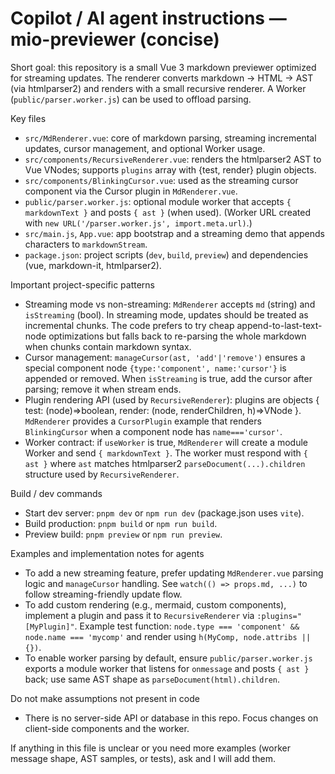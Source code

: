 <!-- .github/copilot-instructions.md
Guidance for AI coding agents working on the `mio-previewer` repository.
Keep this file short (20–50 lines). Include only discoverable, actionable patterns.
-->

# Copilot / AI agent instructions — mio-previewer (concise)

Short goal: this repository is a small Vue 3 markdown previewer optimized for streaming updates. The renderer converts markdown -> HTML -> AST (via htmlparser2) and renders with a small recursive renderer. A Worker (`public/parser.worker.js`) can be used to offload parsing.

Key files
- `src/MdRenderer.vue`: core of markdown parsing, streaming incremental updates, cursor management, and optional Worker usage.
- `src/components/RecursiveRenderer.vue`: renders the htmlparser2 AST to Vue VNodes; supports `plugins` array with {test, render} plugin objects.
- `src/components/BlinkingCursor.vue`: used as the streaming cursor component via the Cursor plugin in `MdRenderer.vue`.
- `public/parser.worker.js`: optional module worker that accepts `{ markdownText }` and posts `{ ast }` (when used). (Worker URL created with `new URL('/parser.worker.js', import.meta.url)`.)
- `src/main.js`, `App.vue`: app bootstrap and a streaming demo that appends characters to `markdownStream`.
- `package.json`: project scripts (`dev`, `build`, `preview`) and dependencies (vue, markdown-it, htmlparser2).

Important project-specific patterns
- Streaming mode vs non-streaming: `MdRenderer` accepts `md` (string) and `isStreaming` (bool). In streaming mode, updates should be treated as incremental chunks. The code prefers to try cheap append-to-last-text-node optimizations but falls back to re-parsing the whole markdown when chunks contain markdown syntax.
- Cursor management: `manageCursor(ast, 'add'|'remove')` ensures a special component node `{type:'component', name:'cursor'}` is appended or removed. When `isStreaming` is true, add the cursor after parsing; remove it when stream ends.
- Plugin rendering API (used by `RecursiveRenderer`): plugins are objects { test: (node)=>boolean, render: (node, renderChildren, h)=>VNode }. `MdRenderer` provides a `CursorPlugin` example that renders `BlinkingCursor` when a component node has `name==='cursor'`.
- Worker contract: if `useWorker` is true, `MdRenderer` will create a module Worker and send `{ markdownText }`. The worker must respond with `{ ast }` where `ast` matches htmlparser2 `parseDocument(...).children` structure used by `RecursiveRenderer`.

Build / dev commands
- Start dev server: `pnpm dev` or `npm run dev` (package.json uses `vite`).
- Build production: `pnpm build` or `npm run build`.
- Preview build: `pnpm preview` or `npm run preview`.

Examples and implementation notes for agents
- To add a new streaming feature, prefer updating `MdRenderer.vue` parsing logic and `manageCursor` handling. See `watch(() => props.md, ...)` to follow streaming-friendly update flow.
- To add custom rendering (e.g., mermaid, custom components), implement a plugin and pass it to `RecursiveRenderer` via `:plugins="[MyPlugin]"`. Example test function: `node.type === 'component' && node.name === 'mycomp'` and render using `h(MyComp, node.attribs || {})`.
- To enable worker parsing by default, ensure `public/parser.worker.js` exports a module worker that listens for `onmessage` and posts `{ ast }` back; use same AST shape as `parseDocument(html).children`.

Do not make assumptions not present in code
- There is no server-side API or database in this repo. Focus changes on client-side components and the worker.

If anything in this file is unclear or you need more examples (worker message shape, AST samples, or tests), ask and I will add them.
